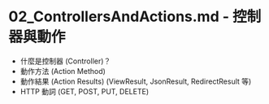 # 02_ControllersAndActions.md - 控制器與動作

*   什麼是控制器 (Controller)？
*   動作方法 (Action Method)
*   動作結果 (Action Results) (ViewResult, JsonResult, RedirectResult 等)
*   HTTP 動詞 (GET, POST, PUT, DELETE)
